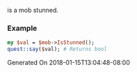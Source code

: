 is a mob stunned.
### Example

```perl
my $val = $mob->IsStunned();
quest::say($val); # Returns bool
```


Generated On 2018-01-15T13:04:48-08:00